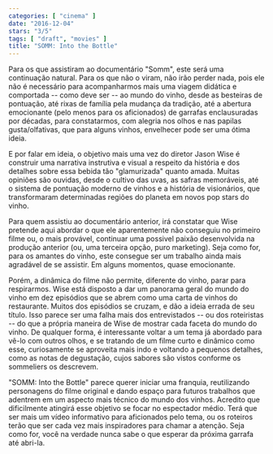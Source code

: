 ```yaml
---
categories: [ "cinema" ]
date: "2016-12-04"
stars: "3/5"
tags: [ "draft", "movies" ]
title: "SOMM: Into the Bottle"
---
```

Para os que assistiram ao documentário "Somm", este será uma
continuação natural. Para os que não o viram, não irão perder nada,
pois ele não é necessário para acompanharmos mais uma viagem didática
e comportada -- como deve ser -- ao mundo do vinho, desde as besteiras
de pontuação, até rixas de família pela mudança da tradição,
até a abertura emocionante (pelo menos para os aficionados) de garrafas
enclausuradas por décadas, para constatarmos, com alegria nos olhos
e nas papilas gusta/olfativas, que para alguns vinhos, envelhecer pode
ser uma ótima ideia.

E por falar em ideia, o objetivo mais uma vez do diretor Jason Wise é
construir uma narrativa instrutiva e visual a respeito da história e
dos detalhes sobre essa bebida tão "glamurizada" quanto amada. Muitas
opiniões são ouvidas, desde o cultivo das uvas, as safras memoráveis,
até o sistema de pontuação moderno de vinhos e a história de
visionários, que transformaram determinadas regiões do planeta em
novos pop stars do vinho.

Para quem assistiu ao documentário anterior, irá constatar que Wise
pretende aqui abordar o que ele aparentemente não conseguiu no primeiro
filme ou, o mais provável, continuar uma possivel paixão desenvolvida
na produção anterior (ou, uma terceira opção, puro marketing). Seja
como for, para os amantes do vinho, este consegue ser um trabalho ainda
mais agradável de se assistir. Em alguns momentos, quase emocionante.

Porém, a dinâmica do filme não permite, diferente do vinho, parar
para respirarmos. Wise está disposto a dar um panorama geral do mundo
do vinho em dez episódios que se abrem como uma carta de vinhos do
restaurante. Muitos dos episódios se cruzam, e dão a ideia errada
de seu título. Isso parece ser uma falha mais dos entrevistados --
ou dos roteiristas -- do que a própria maneira de Wise de mostrar cada
faceta do mundo do vinho. De qualquer forma, é interessante voltar a
um tema já abordado para vê-lo com outros olhos, e se tratando de um
filme curto e dinâmico como esse, curiosamente se aproveita mais indo
e voltando a pequenos detalhes, como as notas de degustação, cujos
sabores são vistos conforme os sommeliers os descrevem.

"SOMM: Into the Bottle" parece querer iniciar uma franquia, reutilizando
personagens do filme original e dando espaço para futuros trabalhos que
adentrem em um aspecto mais técnico do mundo dos vinhos. Acredito que
dificilmente atingirá esse objetivo se focar no espectador médio. Terá
que ser mais um vídeo informativo para aficionados pelo tema, ou
os roteiros terão que ser cada vez mais inspiradores para chamar a
atenção. Seja como for, você na verdade nunca sabe o que esperar da
próxima garrafa até abri-la.

